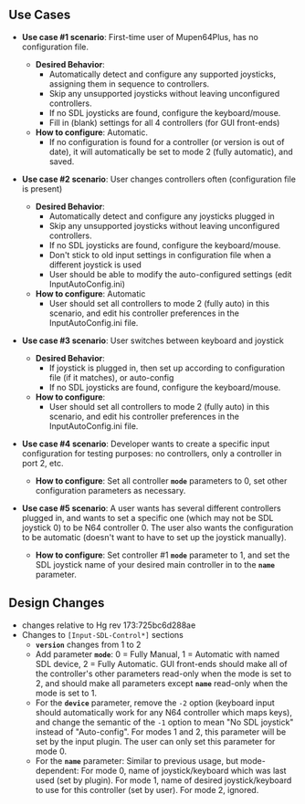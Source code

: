 ## Use Cases ##

  * **Use case #1 scenario**: First-time user of Mupen64Plus, has no configuration file.
    * **Desired Behavior**:
      * Automatically detect and configure any supported joysticks, assigning them in sequence to controllers.
      * Skip any unsupported joysticks without leaving unconfigured controllers.
      * If no SDL joysticks are found, configure the keyboard/mouse.
      * Fill in (blank) settings for all 4 controllers (for GUI front-ends)
    * **How to configure**: Automatic.
      * If no configuration is found for a controller (or version is out of date), it will automatically be set to mode 2 (fully automatic), and saved.

  * **Use case #2 scenario**: User changes controllers often (configuration file is present)
    * **Desired Behavior**:
      * Automatically detect and configure any joysticks plugged in
      * Skip any unsupported joysticks without leaving unconfigured controllers.
      * If no SDL joysticks are found, configure the keyboard/mouse.
      * Don't stick to old input settings in configuration file when a different joystick is used
      * User should be able to modify the auto-configured settings (edit InputAutoConfig.ini)
    * **How to configure**: Automatic
      * User should set all controllers to mode 2 (fully auto) in this scenario, and edit his controller preferences in the InputAutoConfig.ini file.

  * **Use case #3 scenario**: User switches between keyboard and joystick
    * **Desired Behavior**:
      * If joystick is plugged in, then set up according to configuration file (if it matches), or auto-config
      * If no SDL joysticks are found, configure the keyboard/mouse.
    * **How to configure**:
      * User should set all controllers to mode 2 (fully auto) in this scenario, and edit his controller preferences in the InputAutoConfig.ini file.

  * **Use case #4 scenario**: Developer wants to create a specific input configuration for testing purposes: no controllers, only a controller in port 2, etc.
    * **How to configure**: Set all controller **`mode`** parameters to 0, set other configuration parameters as necessary.

  * **Use case #5 scenario**: A user wants has several different controllers plugged in, and wants to set a specific one (which may not be SDL joystick 0) to be N64 controller 0.  The user also wants the configuration to be automatic (doesn't want to have to set up the joystick manually).
    * **How to configure**: Set controller #1 **`mode`** parameter to 1, and set the SDL joystick name of your desired main controller in to the **`name`** parameter.

## Design Changes ##
  * changes relative to Hg rev 173:725bc6d288ae
  * Changes to `[Input-SDL-Control*]` sections
    * **`version`** changes from 1 to 2
    * Add parameter **`mode`**: 0 = Fully Manual, 1 = Automatic with named SDL device, 2 = Fully Automatic.  GUI front-ends should make all of the controller's other parameters read-only when the mode is set to 2, and should make all parameters except **`name`** read-only when the mode is set to 1.
    * For the **`device`** parameter, remove the `-2` option (keyboard input should automatically work for any N64 controller which maps keys), and change the semantic of the `-1` option to mean "No SDL joystick" instead of "Auto-config".  For modes 1 and 2, this parameter will be set by the input plugin.  The user can only set this parameter for mode 0.
    * For the **`name`** parameter: Similar to previous usage, but mode-dependent: For mode 0, name of joystick/keyboard which was last used (set by plugin). For mode 1, name of desired joystick/keyboard to use for this controller (set by user).  For mode 2, ignored.